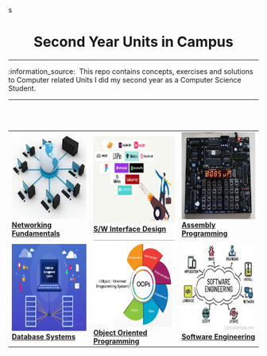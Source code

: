 s<h1 align="center">Second Year Units in Campus</h1>
<hr/>
:information_source: &nbsp;This repo contains concepts, exercises and solutions to Computer related Units I did my second year as a Computer Science Student.
<hr/>
<br/>
<br/>
<table margin-left="auto" margin-right="auto" >
<tr>
<td><a href="./0x01-COMP_215/README.md"><img src="./docs/images/networking.jpeg" width="175px;" height="175px;" alt="networking-fundmentals"/></a><br /><b><a href="./0x01-COMP_215/README.md">Networking Fundamentals</a></b></a></td>
<td><a href="./0x02-COMP_216/README.md"><img src="./docs/images/interface.png" width="180px;" height="175px;" alt="interface-desing"/></a><br /><b><a href="./0x02-COMP_216/README.md">S/W  Interface Design</a></b></a></td>
<td><a href="./0x03-COMP_211/README.md"><img src="./docs/images/assembly.jpeg" width="180px;" height="175px;" alt="assemly-programming"/></a><br /><b><a href="./0x04-COMP_211/README.md">Assembly Programming</a></b></a></td>
</tr>

<tr>
<td><a href="./0x06-COMP_213/README.md"><img src="./docs/images/dbms.jpeg" width="175px;" height="175px;" alt="networking-fundmentals"/></a><br /><b><a href="./0x05-COMP_214/README.md">Database Systems</a></b></a></td>
<td><a href="./0x06-COMP_213/README.md"><img src="./docs/images/oop.png" width="175px;" height="175px;" alt="object-oriented-programmig"/></a><br /><b><a href="./0x06-COMP_213/README.md">Object Oriented Programming</a></b></a></td>
<td><a href="./0x04-COMP_212/README.md"><img src="./docs/images/software-engineering.jpeg" width="175px;" height="175px;" alt="object-oriented-programmig"/></a><br /><b><a href="./0x04-COMP_212/README.md">Software Engineering</a></b></a></td>
</tr>
</table>

 